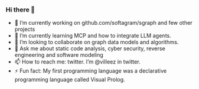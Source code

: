 ### Hi there 👋

- 🔭 I’m currently working on github.com/softagram/sgraph and few other projects
- 🌱 I’m currently learning MCP and how to integrate LLM agents.
- 👯 I’m looking to collaborate on graph data models and algorithms.
- 💬 Ask me about static code analysis, cyber security, reverse engineering and software modeling
- 📫 How to reach me: twitter. I’m @villeez in twitter.
- ⚡ Fun fact: My first programming language was a declarative programming language called Visual Prolog.

